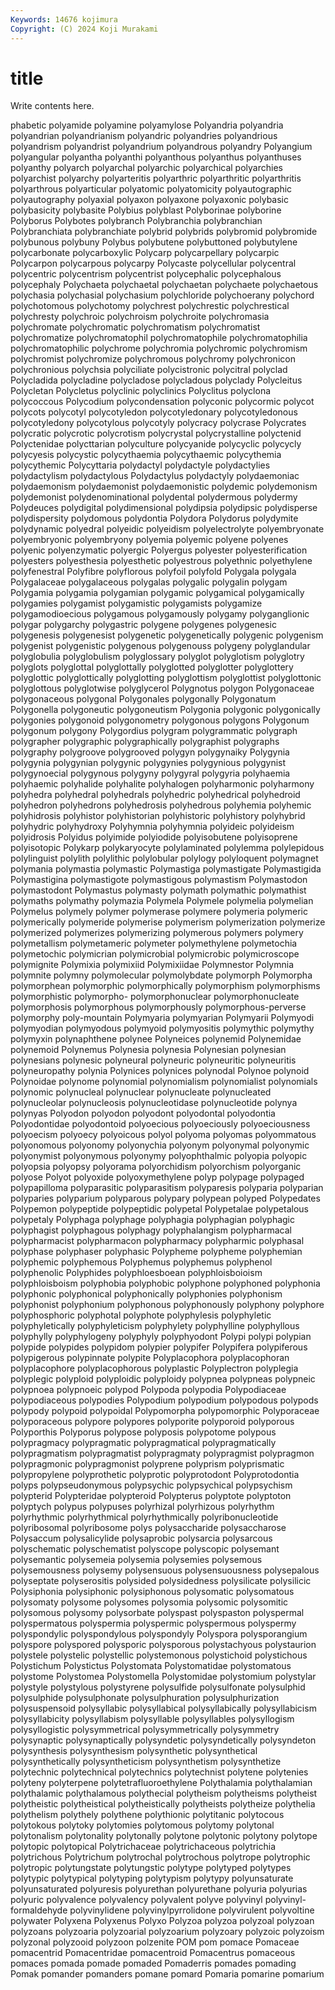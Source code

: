```yaml
---
Keywords: 14676 kojimura
Copyright: (C) 2024 Koji Murakami
---
```


# title

Write contents here.



phabetic polyamide polyamine polyamylose
Polyandria polyandria polyandrian polyandrianism polyandric polyandries polyandrious polyandrism polyandrist polyandrium
polyandrous polyandry Polyangium polyangular polyantha polyanthi polyanthous polyanthus polyanthuses polyanthy
polyarch polyarchal polyarchic polyarchical polyarchies polyarchist polyarchy polyarteritis polyarthric polyarthritic
polyarthritis polyarthrous polyarticular polyatomic polyatomicity polyautographic polyautography polyaxial polyaxon polyaxone
polyaxonic polybasic polybasicity polybasite Polybius polyblast Polyborinae polyborine Polyborus Polybotes
polybranch Polybranchia polybranchian Polybranchiata polybranchiate polybrid polybrids polybromid polybromide polybunous
polybuny Polybus polybutene polybuttoned polybutylene polycarbonate polycarboxylic Polycarp polycarpellary polycarpic
Polycarpon polycarpous polycarpy Polycaste polycellular polycentral polycentric polycentrism polycentrist polycephalic
polycephalous polycephaly Polychaeta polychaetal polychaetan polychaete polychaetous polychasia polychasial polychasium
polychloride polychoerany polychord polychotomous polychotomy polychrest polychrestic polychrestical polychresty polychroic
polychroism polychroite polychromasia polychromate polychromatic polychromatism polychromatist polychromatize polychromatophil polychromatophile
polychromatophilia polychromatophilic polychrome polychromia polychromic polychromism polychromist polychromize polychromous polychromy
polychronicon polychronious polychsia polyciliate polycistronic polycitral polyclad Polycladida polycladine polycladose
polycladous polyclady Polycleitus Polycletan Polycletus polyclinic polyclinics Polyclitus polyclona polycoccous
Polycodium polycondensation polyconic polycormic polycot polycots polycotyl polycotyledon polycotyledonary polycotyledonous
polycotyledony polycotylous polycotyly polycracy polycrase Polycrates polycratic polycrotic polycrotism polycrystal
polycrystalline polyctenid Polyctenidae polycttarian polyculture polycyanide polycyclic polycycly polycyesis polycystic
polycythaemia polycythaemic polycythemia polycythemic Polycyttaria polydactyl polydactyle polydactylies polydactylism polydactylous
Polydactylus polydactyly polydaemoniac polydaemonism polydaemonist polydaemonistic polydemic polydemonism polydemonist polydenominational
polydental polydermous polydermy Polydeuces polydigital polydimensional polydipsia polydipsic polydisperse polydispersity
polydomous polydontia Polydora Polydorus polydymite polydynamic polyedral polyeidic polyeidism polyelectrolyte
polyembryonate polyembryonic polyembryony polyemia polyemic polyene polyenes polyenic polyenzymatic polyergic
Polyergus polyester polyesterification polyesters polyesthesia polyesthetic polyestrous polyethnic polyethylene polyfenestral
Polyfibre polyflorous polyfoil polyfold Polygala polygala Polygalaceae polygalaceous polygalas polygalic
polygalin polygam Polygamia polygamia polygamian polygamic polygamical polygamically polygamies polygamist
polygamistic polygamists polygamize polygamodioecious polygamous polygamously polygamy polyganglionic polygar polygarchy
polygastric polygene polygenes polygenesic polygenesis polygenesist polygenetic polygenetically polygenic polygenism
polygenist polygenistic polygenous polygenouss polygeny polyglandular polyglobulia polyglobulism polyglossary polyglot
polyglotism polyglotry polyglots polyglottal polyglottally polyglotted polyglotter polyglottery polyglottic polyglottically
polyglotting polyglottism polyglottist polyglottonic polyglottous polyglotwise polyglycerol Polygnotus polygon Polygonaceae
polygonaceous polygonal Polygonales polygonally Polygonatum Polygonella polygoneutic polygoneutism Polygonia polygonic
polygonically polygonies polygonoid polygonometry polygonous polygons Polygonum polygonum polygony Polygordius
polygram polygrammatic polygraph polygrapher polygraphic polygraphically polygraphist polygraphs polygraphy polygroove
polygrooved polygyn polygynaiky Polygynia polygynia polygynian polygynic polygynies polygynious polygynist
polygynoecial polygynous polygyny polygyral polygyria polyhaemia polyhaemic polyhalide polyhalite polyhalogen
polyharmonic polyharmony polyhedra polyhedral polyhedrals polyhedric polyhedrical polyhedroid polyhedron polyhedrons
polyhedrosis polyhedrous polyhemia polyhemic polyhidrosis polyhistor polyhistorian polyhistoric polyhistory polyhybrid
polyhydric polyhydroxy Polyhymnia polyhymnia polyideic polyideism polyidrosis Polyidus polyimide polyiodide
polyisobutene polyisoprene polyisotopic Polykarp polykaryocyte polylaminated polylemma polylepidous polylinguist polylith
polylithic polylobular polylogy polyloquent polymagnet polymania polymastia polymastic Polymastiga polymastigate
Polymastigida Polymastigina polymastigote polymastigous polymastism Polymastodon polymastodont Polymastus polymasty polymath
polymathic polymathist polymaths polymathy polymazia Polymela Polymele polymelia polymelian Polymelus
polymely polymer polymerase polymere polymeria polymeric polymerically polymeride polymerise polymerism
polymerization polymerize polymerized polymerizes polymerizing polymerous polymers polymery polymetallism polymetameric
polymeter polymethylene polymetochia polymetochic polymicrian polymicrobial polymicrobic polymicroscope polymignite Polymixia
polymixiid Polymixiidae Polymnestor Polymnia polymnite polymny polymolecular polymolybdate polymorph Polymorpha
polymorphean polymorphic polymorphically polymorphism polymorphisms polymorphistic polymorpho- polymorphonuclear polymorphonucleate polymorphosis
polymorphous polymorphously polymorphous-perverse polymorphy poly-mountain Polymyaria polymyarian Polymyarii Polymyodi polymyodian
polymyodous polymyoid polymyositis polymythic polymythy polymyxin polynaphthene polynee Polyneices polynemid
Polynemidae polynemoid Polynemus Polynesia polynesia Polynesian polynesian polynesians polynesic polyneural
polyneuric polyneuritic polyneuritis polyneuropathy polynia Polynices polynices polynodal Polynoe polynoid
Polynoidae polynome polynomial polynomialism polynomialist polynomials polynomic polynucleal polynuclear polynucleate
polynucleated polynucleolar polynucleosis polynucleotidase polynucleotide polynya polynyas Polyodon polyodon polyodont
polyodontal polyodontia Polyodontidae polyodontoid polyoecious polyoeciously polyoeciousness polyoecism polyoecy polyoicous
polyol polyoma polyomas polyommatous polyonomous polyonomy polyonychia polyonym polyonymal polyonymic
polyonymist polyonymous polyonymy polyophthalmic polyopia polyopic polyopsia polyopsy polyorama polyorchidism
polyorchism polyorganic polyose Polyot polyoxide polyoxymethylene polyp polypage polypaged polypapilloma
polyparasitic polyparasitism polyparesis polyparia polyparian polyparies polyparium polyparous polypary polypean
polyped Polypedates Polypemon polypeptide polypeptidic polypetal Polypetalae polypetalous polypetaly Polyphaga
polyphage polyphagia polyphagian polyphagic polyphagist polyphagous polyphagy polyphalangism polypharmacal polypharmacist
polypharmacon polypharmacy polypharmic polyphasal polyphase polyphaser polyphasic Polypheme polypheme polyphemian
polyphemic polyphemous Polyphemus polyphemus polyphenol polyphenolic Polyphides polyphloesboean polyphloisboioism polyphloisboism
polyphobia polyphobic polyphone polyphoned polyphonia polyphonic polyphonical polyphonically polyphonies polyphonism
polyphonist polyphonium polyphonous polyphonously polyphony polyphore polyphosphoric polyphotal polyphote polyphylesis
polyphyletic polyphyletically polyphyleticism polyphylety polyphylline polyphyllous polyphylly polyphylogeny polyphyly polyphyodont
Polypi polypi polypian polypide polypides polypidom polypier polypifer Polypifera polypiferous
polypigerous polypinnate polypite Polyplacophora polyplacophoran polyplacophore polyplacophorous polyplastic Polyplectron polyplegia
polyplegic polyploid polyploidic polyploidy polypnea polypneas polypneic polypnoea polypnoeic polypod
Polypoda polypodia Polypodiaceae polypodiaceous polypodies Polypodium polypodium polypodous polypods polypody
polypoid polypoidal Polypomorpha polypomorphic Polyporaceae polyporaceous polypore polypores polyporite polyporoid
polyporous Polyporthis Polyporus polypose polyposis polypotome polypous polypragmacy polypragmatic polypragmatical
polypragmatically polypragmatism polypragmatist polypragmaty polypragmist polypragmon polypragmonic polypragmonist polyprene polyprism
polyprismatic polypropylene polyprothetic polyprotic polyprotodont Polyprotodontia polyps polypseudonymous polypsychic polypsychical
polypsychism polypterid Polypteridae polypteroid Polypterus polyptote polyptoton polyptych polypus polypuses
polyrhizal polyrhizous polyrhythm polyrhythmic polyrhythmical polyrhythmically polyribonucleotide polyribosomal polyribosome polys
polysaccharide polysaccharose Polysaccum polysalicylide polysaprobic polysarcia polysarcous polyschematic polyschematist polyscope
polyscopic polysemant polysemantic polysemeia polysemia polysemies polysemous polysemousness polysemy polysensuous
polysensuousness polysepalous polyseptate polyserositis polysided polysidedness polysilicate polysilicic Polysiphonia polysiphonic
polysiphonous polysomatic polysomatous polysomaty polysome polysomes polysomia polysomic polysomitic polysomous
polysomy polysorbate polyspast polyspaston polyspermal polyspermatous polyspermia polyspermic polyspermous polyspermy
polyspondylic polyspondylous polyspondyly Polyspora polysporangium polyspore polyspored polysporic polysporous polystachyous
polystaurion polystele polystelic polystellic polystemonous polystichoid polystichous Polystichum Polystictus Polystomata
Polystomatidae polystomatous polystome Polystomea Polystomella Polystomidae polystomium polystylar polystyle polystylous
polystyrene polysulfide polysulfonate polysulphid polysulphide polysulphonate polysulphuration polysulphurization polysuspensoid polysyllabic
polysyllabical polysyllabically polysyllabicism polysyllabicity polysyllabism polysyllable polysyllables polysyllogism polysyllogistic polysymmetrical
polysymmetrically polysymmetry polysynaptic polysynaptically polysyndetic polysyndetically polysyndeton polysynthesis polysynthesism polysynthetic
polysynthetical polysynthetically polysyntheticism polysynthetism polysynthetize polytechnic polytechnical polytechnics polytechnist polytene
polytenies polyteny polyterpene polytetrafluoroethylene Polythalamia polythalamian polythalamic polythalamous polythecial polytheism
polytheisms polytheist polytheistic polytheistical polytheistically polytheists polytheize polythelia polythelism polythely
polythene polythionic polytitanic polytocous polytokous polytoky polytomies polytomous polytomy polytonal
polytonalism polytonality polytonally polytone polytonic polytony polytope polytopic polytopical Polytrichaceae
polytrichaceous polytrichia polytrichous Polytrichum polytrochal polytrochous polytrope polytrophic polytropic polytungstate
polytungstic polytype polytyped polytypes polytypic polytypical polytyping polytypism polytypy polyunsaturate
polyunsaturated polyuresis polyurethan polyurethane polyuria polyurias polyuric polyvalence polyvalency polyvalent
polyve polyvinyl polyvinyl-formaldehyde polyvinylidene polyvinylpyrrolidone polyvirulent polyvoltine polywater Polyxena Polyxenus
Polyxo Polyzoa polyzoa polyzoal polyzoan polyzoans polyzoaria polyzoarial polyzoarium polyzoary
polyzoic polyzoism polyzonal polyzooid polyzoon polzenite POM pom pomace Pomaceae
pomacentrid Pomacentridae pomacentroid Pomacentrus pomaceous pomaces pomada pomade pomaded Pomaderris
pomades pomading Pomak pomander pomanders pomane pomard Pomaria pomarine pomarium
